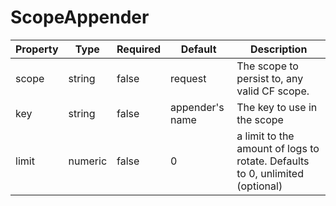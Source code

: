 # ScopeAppender

| Property | Type | Required | Default | Description |
| --- | --- | --- | --- | --- |
| scope | string | false | request | The scope to persist to, any valid CF scope. |
| key | string | false | appender's name | The key to use in the scope |
| limit | numeric | false | 0 | a limit to the amount of logs to rotate. Defaults to 0, unlimited \(optional\) |

